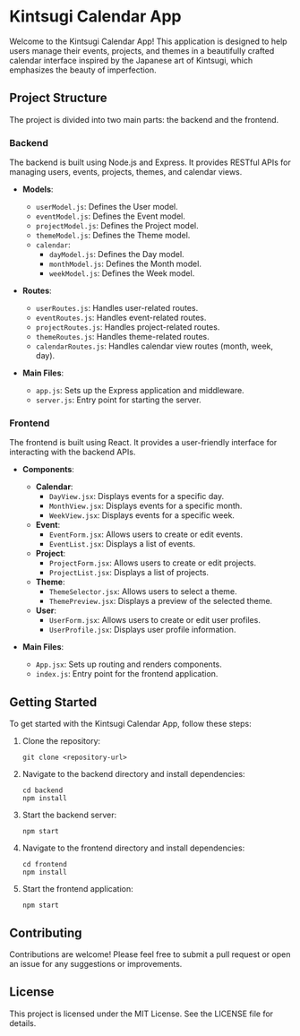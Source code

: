 # Kintsugi Calendar App

Welcome to the Kintsugi Calendar App! This application is designed to help users manage their events, projects, and themes in a beautifully crafted calendar interface inspired by the Japanese art of Kintsugi, which emphasizes the beauty of imperfection.

## Project Structure

The project is divided into two main parts: the backend and the frontend.

### Backend

The backend is built using Node.js and Express. It provides RESTful APIs for managing users, events, projects, themes, and calendar views.

- **Models**: 
  - `userModel.js`: Defines the User model.
  - `eventModel.js`: Defines the Event model.
  - `projectModel.js`: Defines the Project model.
  - `themeModel.js`: Defines the Theme model.
  - `calendar`:
    - `dayModel.js`: Defines the Day model.
    - `monthModel.js`: Defines the Month model.
    - `weekModel.js`: Defines the Week model.

- **Routes**:
  - `userRoutes.js`: Handles user-related routes.
  - `eventRoutes.js`: Handles event-related routes.
  - `projectRoutes.js`: Handles project-related routes.
  - `themeRoutes.js`: Handles theme-related routes.
  - `calendarRoutes.js`: Handles calendar view routes (month, week, day).

- **Main Files**:
  - `app.js`: Sets up the Express application and middleware.
  - `server.js`: Entry point for starting the server.

### Frontend

The frontend is built using React. It provides a user-friendly interface for interacting with the backend APIs.

- **Components**:
  - **Calendar**:
    - `DayView.jsx`: Displays events for a specific day.
    - `MonthView.jsx`: Displays events for a specific month.
    - `WeekView.jsx`: Displays events for a specific week.
  - **Event**:
    - `EventForm.jsx`: Allows users to create or edit events.
    - `EventList.jsx`: Displays a list of events.
  - **Project**:
    - `ProjectForm.jsx`: Allows users to create or edit projects.
    - `ProjectList.jsx`: Displays a list of projects.
  - **Theme**:
    - `ThemeSelector.jsx`: Allows users to select a theme.
    - `ThemePreview.jsx`: Displays a preview of the selected theme.
  - **User**:
    - `UserForm.jsx`: Allows users to create or edit user profiles.
    - `UserProfile.jsx`: Displays user profile information.

- **Main Files**:
  - `App.jsx`: Sets up routing and renders components.
  - `index.js`: Entry point for the frontend application.

## Getting Started

To get started with the Kintsugi Calendar App, follow these steps:

1. Clone the repository:
   ```
   git clone <repository-url>
   ```

2. Navigate to the backend directory and install dependencies:
   ```
   cd backend
   npm install
   ```

3. Start the backend server:
   ```
   npm start
   ```

4. Navigate to the frontend directory and install dependencies:
   ```
   cd frontend
   npm install
   ```

5. Start the frontend application:
   ```
   npm start
   ```

## Contributing

Contributions are welcome! Please feel free to submit a pull request or open an issue for any suggestions or improvements.

## License

This project is licensed under the MIT License. See the LICENSE file for details.